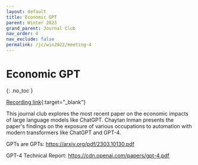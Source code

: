 ```yaml
---
layout: default
title: Economic GPT
parent: Winter 2023
grand_parent: Journal Club
nav_order: 4
nav_exclude: false
permalink: /jc/win2022/meeting-4
---
```


# Economic GPT
{: .no_toc }

[Recording link](https://www.youtube.com/watch?v=gHCr2ugF22o&t=2484s){:target="_blank"}

This journal club explores the most recent paper on the economic impacts of large language models like ChatGPT. Chaytan Inman presents the paper's findings on the exposure of various occupations to automation with modern transformers like ChatGPT and GPT-4. 

GPTs are GPTs: https://arxiv.org/pdf/2303.10130.pdf

GPT-4 Technical Report: https://cdn.openai.com/papers/gpt-4.pdf
